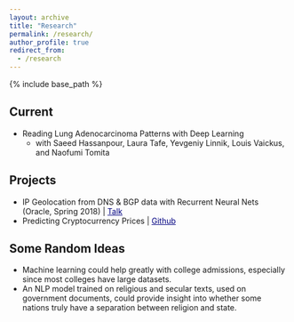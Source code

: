 ```yaml
---
layout: archive
title: "Research"
permalink: /research/
author_profile: true
redirect_from:
  - /research
---
```


{% include base_path %}

Current
------
* Reading Lung Adenocarcinoma Patterns with Deep Learning
    * with Saeed Hassanpour, Laura Tafe, Yevgeniy Linnik, Louis Vaickus, and Naofumi Tomita

Projects
------
* IP Geolocation from DNS & BGP data with Recurrent Neural Nets (Oracle, Spring 2018) \| <a href="oracle.pdf" style="color:navy">Talk</a>
* Predicting Cryptocurrency Prices \| <a href="https://github.com/jasonwei20/cryptocurrency-prediction" style="color:navy">Github</a>

Some Random Ideas
------
* Machine learning could help greatly with college admissions, especially since most colleges have large datasets.
* An NLP model trained on religious and secular texts, used on government documents, could provide insight into whether some nations truly have a separation between religion and state.